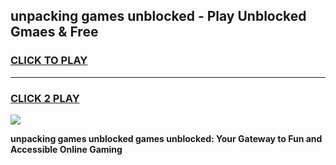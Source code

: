 
## unpacking games unblocked - Play Unblocked Gmaes & Free
<h3>
<a href="https://news.freeplayer.one?title=unpacking_games_unblocked&ref=23F">CLICK TO PLAY</a></h3>
<hr>

<h3>
<a href="https://news.freeplayer.one?title=unpacking_games_unblocked&ref=23F">CLICK 2 PLAY</a>
  
</h3>

<a href="https://news.freeplayer.one?title=unpacking_games_unblocked&ref=23F/"><img src="https://clearcache.store/games.png"></a>


**unpacking games unblocked games unblocked: Your Gateway to Fun and Accessible Online Gaming**
